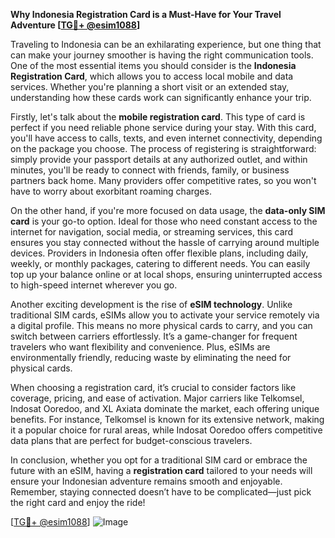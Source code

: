 **Why Indonesia Registration Card is a Must-Have for Your Travel Adventure [[TG💪+ @esim1088](https://t.me/s/esim1088)]**

Traveling to Indonesia can be an exhilarating experience, but one thing that can make your journey smoother is having the right communication tools. One of the most essential items you should consider is the **Indonesia Registration Card**, which allows you to access local mobile and data services. Whether you're planning a short visit or an extended stay, understanding how these cards work can significantly enhance your trip.

Firstly, let's talk about the **mobile registration card**. This type of card is perfect if you need reliable phone service during your stay. With this card, you'll have access to calls, texts, and even internet connectivity, depending on the package you choose. The process of registering is straightforward: simply provide your passport details at any authorized outlet, and within minutes, you'll be ready to connect with friends, family, or business partners back home. Many providers offer competitive rates, so you won't have to worry about exorbitant roaming charges.

On the other hand, if you're more focused on data usage, the **data-only SIM card** is your go-to option. Ideal for those who need constant access to the internet for navigation, social media, or streaming services, this card ensures you stay connected without the hassle of carrying around multiple devices. Providers in Indonesia often offer flexible plans, including daily, weekly, or monthly packages, catering to different needs. You can easily top up your balance online or at local shops, ensuring uninterrupted access to high-speed internet wherever you go.

Another exciting development is the rise of **eSIM technology**. Unlike traditional SIM cards, eSIMs allow you to activate your service remotely via a digital profile. This means no more physical cards to carry, and you can switch between carriers effortlessly. It’s a game-changer for frequent travelers who want flexibility and convenience. Plus, eSIMs are environmentally friendly, reducing waste by eliminating the need for physical cards.

When choosing a registration card, it’s crucial to consider factors like coverage, pricing, and ease of activation. Major carriers like Telkomsel, Indosat Ooredoo, and XL Axiata dominate the market, each offering unique benefits. For instance, Telkomsel is known for its extensive network, making it a popular choice for rural areas, while Indosat Ooredoo offers competitive data plans that are perfect for budget-conscious travelers.

In conclusion, whether you opt for a traditional SIM card or embrace the future with an eSIM, having a **registration card** tailored to your needs will ensure your Indonesian adventure remains smooth and enjoyable. Remember, staying connected doesn’t have to be complicated—just pick the right card and enjoy the ride! 

[[TG💪+ @esim1088](https://t.me/s/esim1088)] ![Image](https://i.postimg.cc/Y0z9fWf4/image.png)